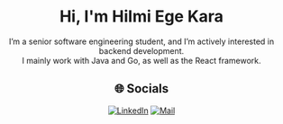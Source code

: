 <div align="center">

# Hi, I'm Hilmi Ege Kara

I’m a senior software engineering student, and I’m actively interested in backend development.  
I mainly work with Java and Go, as well as the React framework.

## 🌐 Socials

[![LinkedIn](https://github.com/user-attachments/assets/6318c102-0814-4d98-bd90-9c1b8bf76916)](https://www.linkedin.com/in/hilmi-ege-kara-57340a255/)
[![Mail](https://github.com/user-attachments/assets/a0fe43c4-2cb7-4733-8be4-5abb4519d428)](mailto:hegekara48@gmail.com)

</div>
